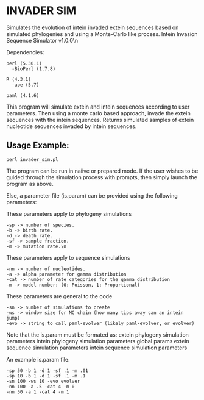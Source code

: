 # INVADER SIM

Simulates the evolution of intein invaded extein sequences based on simulated phylogenies and using a Monte-Carlo like process.
Intein Invasion Sequence Simulator v1.0.0\n

Dependencies:


    perl (5.30.1)
      -BioPerl (1.7.8)

    R (4.3.1)
      -ape (5.7)

    paml (4.1.6)



This program will simulate extein and intein sequences according to user parameters.
Then using a monte carlo based approach, invade the extein sequences with the intein sequences.
Returns simulated samples of extein nucleotide sequences invaded by intein sequences.

## Usage Example:

    perl invader_sim.pl

The program can be run in naiive or prepared mode.
If the user wishes to be guided through the simulation process with prompts, then simply launch the program as above.


Else, a parameter file (is.param) can be provided using the following parameters:

These parameters apply to phylogeny simulations

	-sp -> number of species.
	-b -> birth rate.
	-d -> death rate.
	-sf -> sample fraction.
	-m -> mutation rate.\n


These parameters apply to sequence simulations

	-nn -> number of nucleotides.
	-a -> alpha parameter for gamma distribution
	-cat -> number of rate categories for the gamma distribution
	-m -> model number: (0: Poisson, 1: Proportional)


These parameters are general to the code

	-sn -> number of simulations to create
	-ws -> window size for MC chain (how many tips away can an intein jump)
	-evo -> string to call paml-evolver (likely paml-evolver, or evolver)

Note that the is.param must be formated as:
extein phylogeny simulation parameters
intein phylogeny simulation parameters
global params
extein sequence simulation parameters
intein sequence simulation parameters

An example is.param file:

	-sp 50 -b 1 -d 1 -sf .1 -m .01
	-sp 10 -b 1 -d 1 -sf .1 -m .1
	-sn 100 -ws 10 -evo evolver
	-nn 100 -a .5 -cat 4 -m 0
	-nn 50 -a 1 -cat 4 -m 1
